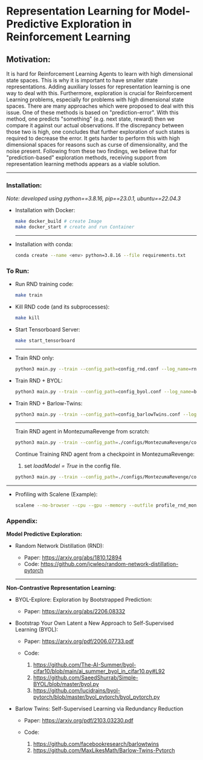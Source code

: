 # Representation Learning for Model-Predictive Exploration in Reinforcement Learning

## Motivation:
It is hard for Reinforcement Learning Agents to learn with high dimensional state spaces. This is why it is important to have smaller state representations. Adding auxiliary losses for representation learning is one way to deal with this. 
Furthermore, exploration is crucial for Reinforcement Learning problems, especially for problems with high dimensional state spaces. There are many approaches which were proposed to deal with this issue. One of these methods is based on "prediction-error". With this method, one predicts "something" (e.g. next state, reward) then we compare it against our actual observations. If the discrepancy between those two is high, one concludes that further exploration of such states is required to decrease the error. It gets harder to perform this with high dimensional spaces for reasons such as curse of dimensionality, and the noise present. 
Following from these two findings, we believe that for "prediction-based" exploration methods, receiving support from representation learning methods appears as a viable solution.

---

### Installation:
_Note: developed using python==3.8.16, pip==23.0.1, ubuntu==22.04.3_
* Installation with Docker:
    ```bash
    make docker_build # create Image
    make docker_start # create and run Container
    ```
    ---

* Installation with conda:
    ```bash
    conda create --name <env> python=3.8.16 --file requirements.txt
    ```
### To Run:
* Run RND training code:
    ```bash
    make train
    ```
* Kill RND code (and its subprocesses):
    ```bash
    make kill
    ```
* Start Tensorboard Server:
    ```bash
    make start_tensorboard
    ```

    ---
* Train RND only:
    ```bash
    python3 main.py --train --config_path=config_rnd.conf --log_name=rnd00
    ```
* Train RND + BYOL:
    ```bash
    python3 main.py --train --config_path=config_byol.conf --log_name=byol00
    ```
* Train RND + Barlow-Twins:
    ```bash
    python3 main.py --train --config_path=config_barlowTwins.conf --log_name=barlowTwins00
    ```

    ---
    Train RND agent in MontezumaRevenge from scratch:
    ```bash
    python3 main.py --train --config_path=./configs/MontezumaRevenge/config_rnd00.conf --log_name=MontezumaRevenge_rnd00 --save_model_path=checkpoints/MontezumaRevenge/rnd00.ckpt
    ```
    Continue Training RND agent from a checkpoint in MontezumaRevenge:
    1. set _loadModel = True_ in the config file.
    ```bash
    python3 main.py --train --config_path=./configs/MontezumaRevenge/config_rnd00.conf --log_name=MontezumaRevenge_rnd00_cont00 --save_model_path=checkpoints/MontezumaRevenge/rnd00_cont00.ckpt --load_model_path=checkpoints/MontezumaRevenge/rnd00.ckpt
    ```

---
* Profiling with Scalene (Example):
    ```bash
    scalene --no-browser --cpu --gpu --memory --outfile profile_rnd_montezuma.html --profile-interval 120 main.py --train --config_path=./configs/demo_config.conf --log_name=rnd00 --save_model_path=checkpoints/rnd00.ckpt

    ```

### Appendix:
__Model Predictive Exploration:__
* Random Network Distillation (RND): 
    
    * Paper: https://arxiv.org/abs/1810.12894
    * Code: https://github.com/jcwleo/random-network-distillation-pytorch

    ---

__Non-Contrastive Representation Learning:__
* BYOL-Explore: Exploration by Bootstrapped Prediction:

    * Paper: https://arxiv.org/abs/2206.08332


* Bootstrap Your Own Latent a New Approach to Self-Supervised Learning (BYOL):

    * Paper: https://arxiv.org/pdf/2006.07733.pdf
    * Code: 
        
        1. https://github.com/The-AI-Summer/byol-cifar10/blob/main/ai_summer_byol_in_cifar10.py#L92
        2. https://github.com/SaeedShurrab/Simple-BYOL/blob/master/byol.py
        3. https://github.com/lucidrains/byol-pytorch/blob/master/byol_pytorch/byol_pytorch.py

* Barlow Twins: Self-Supervised Learning via Redundancy Reduction

    * Paper: https://arxiv.org/pdf/2103.03230.pdf
    * Code:

        1. https://github.com/facebookresearch/barlowtwins
        2. https://github.com/MaxLikesMath/Barlow-Twins-Pytorch
